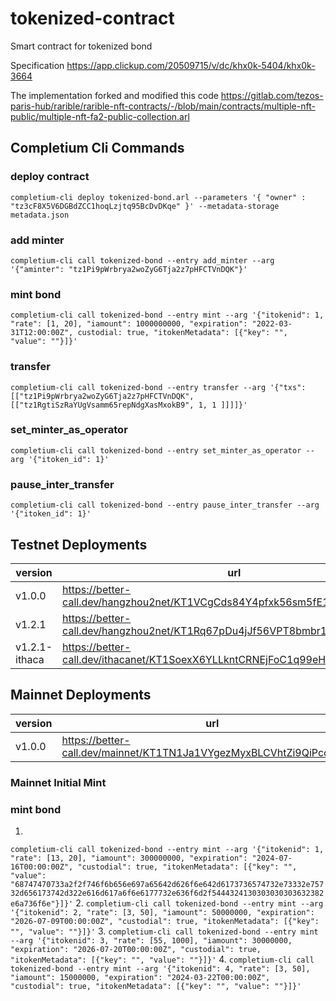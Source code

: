 # tokenized-contract
Smart contract for tokenized bond

Specification https://app.clickup.com/20509715/v/dc/khx0k-5404/khx0k-3664 

The implementation forked and modified this code https://gitlab.com/tezos-paris-hub/rarible/rarible-nft-contracts/-/blob/main/contracts/multiple-nft-public/multiple-nft-fa2-public-collection.arl

## Completium Cli Commands

### deploy contract
`completium-cli deploy tokenized-bond.arl --parameters '{ "owner" : "tz3cF8X5V6DGBdZCC1hoqLzjtq95BcDvDKqe" }' --metadata-storage metadata.json`

### add minter
`completium-cli call tokenized-bond --entry add_minter --arg '{"aminter": "tz1Pi9pWrbrya2woZyG6Tja2z7pHFCTVnDQK"}'`

### mint bond
`completium-cli call tokenized-bond --entry mint --arg '{"itokenid": 1, "rate": [1, 20], "iamount": 1000000000, "expiration": "2022-03-31T12:00:00Z", custodial: true, "itokenMetadata": [{"key": "", "value": ""}]}'`

### transfer
`completium-cli call tokenized-bond --entry transfer --arg '{"txs": [["tz1Pi9pWrbrya2woZyG6Tja2z7pHFCTVnDQK", [["tz1RgtiSzRaYUgVsamm65repNdgXasMxokB9", 1, 1 ]]]]}'`

### set_minter_as_operator
`completium-cli call tokenized-bond --entry set_minter_as_operator --arg '{"itoken_id": 1}'`

### pause_inter_transfer
`completium-cli call tokenized-bond --entry pause_inter_transfer --arg '{"itoken_id": 1}'`

## Testnet Deployments

|version | url |
|--|--|
|v1.0.0|https://better-call.dev/hangzhou2net/KT1VCgCds84Y4pfxk56sm5fE1PkR1DRewmMV|
|v1.2.1|https://better-call.dev/hangzhou2net/KT1Rq67pDu4jJf56VPT8bmbr1wnGuCZCAHm6|
|v1.2.1-ithaca|https://better-call.dev/ithacanet/KT1SoexX6YLLkntCRNEjFoC1q99eHg188sfJ|


## Mainnet Deployments
|version | url |
|--|--|
|v1.0.0|https://better-call.dev/mainnet/KT1TN1Ja1VYgezMyxBLCVhtZi9QiPcoW7keY|


### Mainnet Initial Mint

### mint bond
1.
`completium-cli call tokenized-bond --entry mint --arg '{"itokenid": 1, "rate": [13, 20], "iamount": 300000000, "expiration": "2024-07-16T00:00:00Z", "custodial": true, "itokenMetadata": [{"key": "", "value": "68747470733a2f2f746f6b656e697a65642d626f6e642d6173736574732e73332e75732d656173742d322e616d617a6f6e6177732e636f6d2f5444324130303030303632382e6a736f6e"}]}'`
2.
`completium-cli call tokenized-bond --entry mint --arg '{"itokenid": 2, "rate": [3, 50], "iamount": 50000000, "expiration": "2026-07-09T00:00:00Z", "custodial": true, "itokenMetadata": [{"key": "", "value": ""}]}'`
3.
`completium-cli call tokenized-bond --entry mint --arg '{"itokenid": 3, "rate": [55, 1000], "iamount": 30000000, "expiration": "2026-07-20T00:00:00Z", "custodial": true, "itokenMetadata": [{"key": "", "value": ""}]}'`
4.
`completium-cli call tokenized-bond --entry mint --arg '{"itokenid": 4, "rate": [3, 50], "iamount": 15000000, "expiration": "2024-03-22T00:00:00Z", "custodial": true, "itokenMetadata": [{"key": "", "value": ""}]}'`